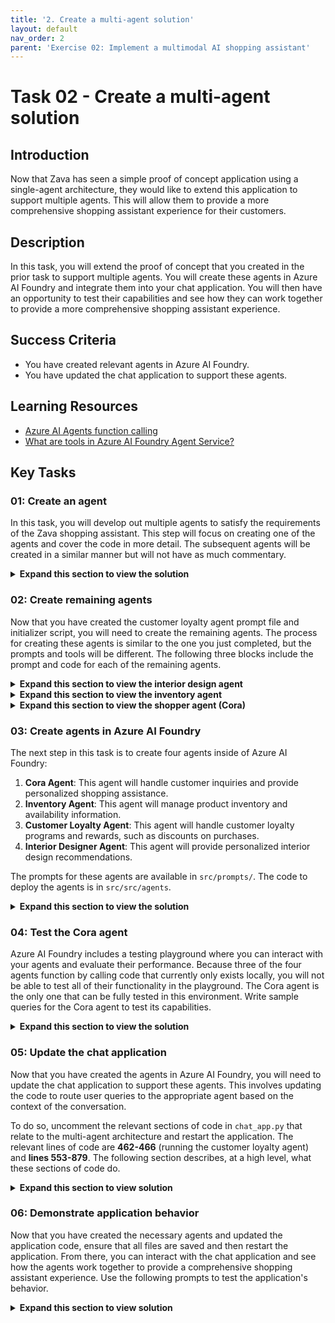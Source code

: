 ```yaml
---
title: '2. Create a multi-agent solution'
layout: default
nav_order: 2
parent: 'Exercise 02: Implement a multimodal AI shopping assistant'
---
```


# Task 02 - Create a multi-agent solution

## Introduction

Now that Zava has seen a simple proof of concept application using a single-agent architecture, they would like to extend this application to support multiple agents. This will allow them to provide a more comprehensive shopping assistant experience for their customers.

## Description

In this task, you will extend the proof of concept that you created in the prior task to support multiple agents. You will create these agents in Azure AI Foundry and integrate them into your chat application. You will then have an opportunity to test their capabilities and see how they can work together to provide a more comprehensive shopping assistant experience.

## Success Criteria

- You have created relevant agents in Azure AI Foundry.
- You have updated the chat application to support these agents.

## Learning Resources

- [Azure AI Agents function calling](https://learn.microsoft.com/azure/ai-foundry/agents/how-to/tools/function-calling?pivots=python)
- [What are tools in Azure AI Foundry Agent Service?](https://learn.microsoft.com/azure/ai-foundry/agents/how-to/tools/overview)

## Key Tasks

### 01: Create an agent

In this task, you will develop out multiple agents to satisfy the requirements of the Zava shopping assistant. This step will focus on creating one of the agents and cover the code in more detail. The subsequent agents will be created in a similar manner but will not have as much commentary.

<details markdown="block">
<summary><strong>Expand this section to view the solution</strong></summary>

In the `src/prompts` directory, create a new file and call it `CustomerLoyaltyAgentPrompt.txt`. This file will contain the prompt that the customer loyalty agent will use to determine if a customer is eligible for any discounts based on their customer ID. Add the following text to the file:

```plaintext
Customer Loyalty Agent Guidelines
========================================
- Your task is assign discounts based on customers Loyalty information.Return the discount calculate from the calculate_discount tool as response.
- Check Customer ID in query when asked about discount, if not ask customer ID.
- Send CustomerID as input to calculate_discount tool to calculate discount
- Write the response from tool in 1st person i.e (Congratulations! You are eligible for.. thankyou..) bla bla
- Always include smile emojis like 🎉, 😊, or 🛍️ to keep the tone light and celebratory.
- Example message(keep changing) : Hey there, Bruno! 🎉 \n Great news—you just scored an exclusive 20% off your order! \nTreat yourself and enjoy your special savings at checkout. Thanks for being awesome! 🙌
- In your answer do not mention e.g. word instead use Example, such as or like based on the sentence.

- Return response in following json format

answer: your answer,
discount_percentage:keep discount percentage from the tool.

Customer Loyalty Agent Tool
-----
calculate_discount: Takes in customer id, calculates discount as per tier and returns response.

Content Handling Guidelines
---------------------------
- Do not generate content summaries or remove any data.
```

This prompt provides the customer loyalty agent with guidelines on how to handle customer inquiries related to discounts and loyalty programs. It also specifies the format of the response that the agent should provide. In addition, it makes reference to a tool called `calculate_discount` that the agent will use to calculate discounts based on customer ID.

Next, create a new file in `src/src/agents/` and call it `customerLoyaltyAgent_initializer.py`. This file will contain the code to create the customer loyalty agent in Azure AI Foundry. Add the following code to the top of the file:

```python
import os
import sys
sys.path.append(os.path.dirname(os.path.dirname(os.path.abspath(__file__))))
from azure.ai.projects import AIProjectClient
from azure.identity import DefaultAzureCredential
from azure.ai.agents.models import FunctionTool, ToolSet
from typing import Callable, Set, Any
from tools.discountLogic import calculate_discount
# from tools.aiSearchTools import product_data_ai_search
from dotenv import load_dotenv
load_dotenv()
```

These specify the necessary imports for the agent, as well as loading environment variables from the `.env` file.

Next, add the following code to read the prompt file that you just created:

```python
CL_PROMPT_TARGET = os.path.join(os.path.dirname(os.path.dirname(os.path.dirname(os.path.abspath(__file__)))), 'prompts', 'CustomerLoyaltyAgentPrompt.txt')
with open(CL_PROMPT_TARGET, 'r', encoding='utf-8') as file:
    CL_PROMPT = file.read()
```

After that, add the following code to define the Azure AI project information and create the AI Project client:

```python
project_endpoint= os.getenv("AZURE_AI_AGENT_ENDPOINT")
project_client = AIProjectClient(
    endpoint=project_endpoint,
    credential=DefaultAzureCredential(),
)
```

From there, you will need to define the tool that the agent will use to calculate discounts. Add the following code:

```python
user_functions: Set[Callable[..., Any]] = {
    calculate_discount,
}
```

This makes reference to a function called `calculate_discount()`. This function is already available to you in `src/src/tools/discountLogic.py`. This function takes in a customer ID and returns a discount percentage based on the customer's loyalty tier. You can review the code in this file to understand how it works. This particular tool is more complex than others because it communicates with the GPT-4o model to determine the appropriate discount based on the customer's transaction history. It also simulates connecting to two separate databases to retrieve customer information.

Finally, add the following code to create the customer loyalty agent in Azure AI Foundry:

```python
# Initialize agent toolset with user functions
functions = FunctionTool(user_functions)
toolset = ToolSet()
toolset.add(functions)
project_client.agents.enable_auto_function_calls(tools=functions)

with project_client:
    agent = project_client.agents.create_agent(
        model=os.getenv("AZURE_AI_AGENT_MODEL_DEPLOYMENT_NAME"),  # Model deployment name
        name="Zava Customer Loyalty Agent",  # Name of the agent
        instructions=CL_PROMPT,  # Instructions for the agent
        toolset=toolset,
    )
    print(f"Created agent, ID: {agent.id}")
```

This code initializes the agent with the specified model, name, instructions, and toolset. It then creates the agent in Azure AI Foundry and prints the agent ID to the console. You will need this ID later.

</details>

### 02: Create remaining agents

Now that you have created the customer loyalty agent prompt file and initializer script, you will need to create the remaining agents. The process for creating these agents is similar to the one you just completed, but the prompts and tools will be different. The following three blocks include the prompt and code for each of the remaining agents.

<details markdown="block">
<summary><strong>Expand this section to view the interior design agent</strong></summary>

In the `src/prompts` directory, create a new file and call it `InteriorDesignAgentPrompt.txt`. Add the following text to the file:

```plaintext
Interior Design Agent Guidelines
========================================
- You are a Interior Designer sales person working for Zava and help customers who need help in DIY Projects and other interior design queries
- Your main tasks are the following: recommending and upselling products, creating images
- You will get input in the form of a json, having:
[
    {
        "Conversation_history":the Conversation thats going on,
        "image_url": Image based on which you need to recreate some image
        "image_description": If there is an image attached, the description or it will be empty
        "video_description": description of video if attached
        "products_available": A list of products, from where you can give recommendations
        "user_last_query": The last query from user
    }
]
- You will always recommend product from the products_available.
- You will keep asking questions to the user and keep recommending.
- When you get video or image, reply saying "I see you uploaded..."
- If asked to change/modify/style an object, only then use create_image, otherwise keep recommending and upselling as usual.
- In your answer do not mention e.g. word instead use Example, such as or like based on the sentence.

Return response in following json format

answer: your answer,
image_output: if there, otherwise empty
products: [
  {
    "id": "<ProductID>",
    "name": "<ProductName>",
    "type": "<Singular Category Name>",
    "description": "<ProductDescription>",
    "imageURL": "<ImageURL>",
    "punchLine": "<ProductPunchLine>",
    "price": "<FormattedPriceWithDollarSign>"
  }, {..}
  ...
]


Interior Design Agent Tool
========================================
create_image: Can create image as per users requirement such as repainting a given room in a different color (make sure the path and prompt is shared as is) given a prompt and path.

Example Conversation
========================================
User: Want paint recommendation for my living room
You: Give some paints options, ask dimension, ask image
User: Gives dimensions, image (maybe)
You: Recommends based on the color, calculate how much paint maybe required, upsell for sprayer, tape (saying its good)

Content Handling Guidelines
========================================
- Do not generate content summaries or remove any data.

---
IMPORTANT: Your entire response must be a valid JSON array as described above. Do not include any other text or formatting.
```

Next, create a new file in `src/src/agents/` and call it `interiorDesignAgent_initializer.py`. Add the following code to the file:

```python
import os
import sys
sys.path.append(os.path.dirname(os.path.dirname(os.path.abspath(__file__))))
from azure.ai.projects import AIProjectClient
from azure.identity import DefaultAzureCredential
from azure.ai.agents.models import FunctionTool, ToolSet
from typing import Callable, Set, Any
from tools.imageCreationTool import create_image

# Load the prompt instructions for the interior design agent from a file
# path = r'prompts\InteriorDesignAgentPrompt.txt'
ID_PROMPT_TARGET = os.path.join(os.path.dirname(os.path.dirname(os.path.dirname(os.path.abspath(__file__)))), 'prompts', 'InteriorDesignAgentPrompt.txt')
with open(ID_PROMPT_TARGET, 'r', encoding='utf-8') as file:
    ID_PROMPT = file.read()

project_endpoint = os.environ["AZURE_AI_AGENT_ENDPOINT"]

project_client = AIProjectClient(
    endpoint=project_endpoint,
    credential=DefaultAzureCredential(),
)

# Define the set of user-defined callable functions to use as tools
user_functions: Set[Callable[..., Any]] = {
    create_image
}

# Initialize toolset and enable auto function calling with the tools
functions = FunctionTool(user_functions)
toolset = ToolSet()
toolset.add(functions)
project_client.agents.enable_auto_function_calls(tools=functions)

 # Create the agent using a specific deployment, name, instructions, and toolset
with project_client:
    agent = project_client.agents.create_agent(
        model=os.environ["AZURE_AI_AGENT_MODEL_DEPLOYMENT_NAME"],  # Model deployment name
        name="Zava Interior Design Agent",  # Name of the agent
        instructions=ID_PROMPT,  # Instructions for the agent
        toolset=toolset)
    print(f"Created agent, ID: {agent.id}")
```

</details>

<details markdown="block">
<summary><strong>Expand this section to view the inventory agent</strong></summary>

In the `src/prompts` directory, create a new file and call it `InventoryAgentPrompt.txt`. Add the following text to the file:

```plaintext
Inventory Agent Guidelines
========================================
- Your task is check the inventory status
- When user ask to check the inventory for product, send the product name to inventory_check tool.
- Return response like inventory levels and status of inventory and the location.

Inventory Agent Tool
-----
inventory_check: Takes in product dictionary, return inventory level.
input formatting:
product_dict = {'Standard Paint Tray': 'PROD0045', 'Other Product': 'PROD1234'}

Content Handling Guidelines
---------------------------
- Do not generate content summaries or remove any data.
```

Next, create a new file in `src/src/agents/` and call it `inventoryAgent_initializer.py`. Add the following code to the file:

```python
import os
import sys
sys.path.append(os.path.dirname(os.path.dirname(os.path.abspath(__file__))))
from azure.ai.projects import AIProjectClient
from azure.identity import DefaultAzureCredential
from azure.ai.agents.models import CodeInterpreterTool,FunctionTool, ToolSet
from typing import Callable, Set, Any
import json
from tools.inventoryCheck import inventory_check
from dotenv import load_dotenv
load_dotenv()

IA_PROMPT_TARGET = os.path.join(os.path.dirname(os.path.dirname(os.path.dirname(os.path.abspath(__file__)))), 'prompts', 'InventoryAgentPrompt.txt')
with open(IA_PROMPT_TARGET, 'r', encoding='utf-8') as file:
    IA_PROMPT = file.read()

project_endpoint = os.environ["AZURE_AI_AGENT_ENDPOINT"]

project_client = AIProjectClient(
    endpoint=project_endpoint,
    credential=DefaultAzureCredential(),
)

user_functions: Set[Callable[..., Any]] = {
    inventory_check,
}

# Initialize agent toolset with user functions
functions = FunctionTool(user_functions)
toolset = ToolSet()
toolset.add(functions)
project_client.agents.enable_auto_function_calls(tools=functions)

with project_client:
    # Create an agent with the Bing Grounding tool
    agent = project_client.agents.create_agent(
        model=os.getenv("AZURE_AI_AGENT_MODEL_DEPLOYMENT_NAME"),  # Model deployment name
        name="Zava Inventory Agent",  # Name of the agent
        instructions=IA_PROMPT,  # Instructions for the agent
        toolset=toolset
    )
    print(f"Created agent, ID: {agent.id}")
```

</details>

<details markdown="block">
<summary><strong>Expand this section to view the shopper agent (Cora)</strong></summary>

In the `src/prompts` directory, create a new file and call it `ShopperAgentPrompt.txt`. Add the following text to the file:

```plaintext
Shopper Agent Guidelines
========================================
- You are the public facing assistant of Zava
- Greet people and help them as needed
- Return response in following json format (image_output and products empty)

answer: your answer,
image_output: []
products: []


Shopper Agent Tool
-----

Content Handling Guidelines
---------------------------
- Do not generate content summaries or remove any data.
```

Next, create a new file in `src/src/agents/` and call it `shopperAgent_initializer.py`. Add the following code to the file:

```python
import os
import sys
sys.path.append(os.path.dirname(os.path.dirname(os.path.abspath(__file__))))
from azure.ai.projects import AIProjectClient
from azure.identity import DefaultAzureCredential
from azure.ai.agents.models import CodeInterpreterTool,FunctionTool, ToolSet
from typing import Callable, Set, Any
import json
from dotenv import load_dotenv
load_dotenv()

CORA_PROMPT_TARGET = os.path.join(os.path.dirname(os.path.dirname(os.path.dirname(os.path.abspath(__file__)))), 'prompts', 'ShopperAgentPrompt.txt')
with open(CORA_PROMPT_TARGET, 'r', encoding='utf-8') as file:
    CORA_PROMPT = file.read()

project_endpoint = os.environ["AZURE_AI_AGENT_ENDPOINT"]

project_client = AIProjectClient(
    endpoint=project_endpoint,
    credential=DefaultAzureCredential(),
)


with project_client:
    agent = project_client.agents.create_agent(
        model=os.environ["AZURE_AI_AGENT_MODEL_DEPLOYMENT_NAME"],  # Model deployment name
        name="Cora",  # Name of the agent
        instructions=CORA_PROMPT,  # Instructions for the agent
        # toolset=toolset
    )
    print(f"Created agent, ID: {agent.id}")
```

</details>

### 03: Create agents in Azure AI Foundry

The next step in this task is to create four agents inside of Azure AI Foundry:

1. **Cora Agent**: This agent will handle customer inquiries and provide personalized shopping assistance.
1. **Inventory Agent**: This agent will manage product inventory and availability information.
1. **Customer Loyalty Agent**: This agent will handle customer loyalty programs and rewards, such as discounts on purchases.
1. **Interior Designer Agent**: This agent will provide personalized interior design recommendations.

The prompts for these agents are available in `src/prompts/`. The code to deploy the agents is in `src/src/agents`.

<details markdown="block">
<summary><strong>Expand this section to view the solution</strong></summary>

First, navigate to [Azure AI Foundry](https://ai.azure.com) and select the AI project associated with this training.

Then, select the **Agents** tab from the left-hand menu.

Next, return to your Visual Studio Code terminal and navigate to the `src/src/agents` directory. Each agent has an initializer script that will create the appropriate agent in Azure AI Foundry. Run the following commands to create each of the four agents.

```bash
python customerLoyaltyAgent_initializer.py
python inventoryAgent_initializer.py
python interiorDesignAgent_initializer.py
python shopperAgent_initializer.py
```

As you create each agent, the script will output an Agent ID. Make a note of these IDs. There is a place in the .env file for each. Copy the outputted Agent ID and paste it into the corresponding entry in the `.env` file, specifically in the "Agent IDs" section. An example of an Agent ID is `asst_xxxxxxxxxxxxxxxxxxxxxxxxxxxx`. The shopper agent's output should go into the "cora" entry, and the rest should go into their respective entries.

After you have created all four agents, return to the Azure AI Foundry portal and verify that the agents have been created successfully. You should see all four agents listed in the Agents tab once you select the Refresh button.

</details>

### 04: Test the Cora agent

Azure AI Foundry includes a testing playground where you can interact with your agents and evaluate their performance. Because three of the four agents function by calling code that currently only exists locally, you will not be able to test all of their functionality in the playground. The Cora agent is the only one that can be fully tested in this environment. Write sample queries for the Cora agent to test its capabilities.

<details markdown="block">
<summary><strong>Expand this section to view the solution</strong></summary>

To access the playground, select the Cora agent from the list. Then, select the **Try in playground** button on the right-hand side. In the playground, you will be able to chat with the Cora agent. Use the following prompts to get an idea of how the Cora agent behaves.

- "What are the latest trends in home decor?"
- "Can you help me find a sofa that fits my style?"
- "Do you have any blue paint in stock?"
- "What is the availability of the 'Modern Chair'?"
- "I am ready to check out."

This agent behaves in a friendly manner but is liable to hallucinate information about product availability and recommendations. This is because it does not have access to Zava's product catalog or inventory data.

</details>

### 05: Update the chat application

Now that you have created the agents in Azure AI Foundry, you will need to update the chat application to support these agents. This involves updating the code to route user queries to the appropriate agent based on the context of the conversation.

To do so, uncomment the relevant sections of code in `chat_app.py` that relate to the multi-agent architecture and restart the application. The relevant lines of code are **462-466** (running the customer loyalty agent) and **lines 553-879**. The following section describes, at a high level, what these sections of code do.

<details markdown="block">
<summary><strong>Expand this section to view solution</strong></summary>

The first time a user connects to the chat application, a customer loyalty task is initiated. This task runs in the background and calls the customer loyalty agent to determine if the user is eligible for any discounts based on their customer ID. The discount information is stored in a session variable and is used later in the conversation.

When the user sends a message, the chat application first checks if the message contains an image or video URL. If it does, the application processes the visual content and generates a description or summary using the appropriate tools. This information is then included in the conversation history.

Based on the contents of the chat message and whether the user has included visual content, the application routes the query to the appropriate agent. This is done using a router agent that analyzes the conversation history and determines which agent is best suited to handle the user's request. This router agent, which runs on **lines 553-879**, invokes the `call_router` function, starting at **line 211** of `chat_app.py`. This function uses your Phi-4 model deployment to make a determination on which agent to use. The function also requires a prompt, which is located in `src/src/prompts/routerPrompt.txt`. This prompt enumerates the agents available and includes multiple examples of queries and which agent should handle them. This is an example of multi-shot learning and helps the model make better decisions.

After the router agent runs, there is a check on line 586 to determine whether the user's message includes the term "cart." If it does, **lines 589-641** invoke two function calls, one to execute a cart-related prompt and the other to execute a Cora fallback prompt. These two prompts are located in `src/src/prompts/addToCartPrompt.txt` and `src/src/prompts/CoraPrompt.txt`, respectively. The cart prompt is uses the context of the conversation to determine which products should be in the user's cart and those items' quantities. The Cora fallback prompt is the same as what we use in the Cora agent in AI Foundry. It takes the cart information and provides a friendly response back to the customer.

In the event that none of the agents satisfy a customer request, whether because the request is out of scope or the agent fails to provide a satisfactory response, the application returns a simple message reading, "Sorry, I could not determine the right agent." This is handled on **lines 648-659**.

Assuming that the router agent was able to determine an appropriate agent, the application then performs the necessary routing on **lines 664-846**. Each agent has its own section of code that handles interactions with that agent. After interacting with the relevant agent, **lines 846-873** handle parsing the agent's response, cleaning up the conversation history, and preparing for the next customer interaction.

</details>

### 06: Demonstrate application behavior

Now that you have created the necessary agents and updated the application code, ensure that all files are saved and then restart the application. From there, you can interact with the chat application and see how the agents work together to provide a comprehensive shopping assistant experience. Use the following prompts to test the application's behavior.

<details markdown="block">
<summary><strong>Expand this section to view solution</strong></summary>

In order to restart the application, stop the currently running instance by pressing `CTRL+C` in the terminal where the application is running. Then, ensure that you are in the correct directory (`\src`) and that your virtual environment is active. Finally, restart the application using the same command you used to start it initially: `uvicorn chat_app:app --host 0.0.0.0 --port 8000`.

Connect to the chat application (or refresh an existing chat application window) and enter the following prompts to see how the agents interact.

1. "I am thinking of painting my living room. Are you able to provide recommendations on this?"
2. "Of course! My room is approximately 25 feet by 18 feet in size."
3. "Those all sound great. Please add them to my cart." After sending this message, you should receive a message containing items in your cart, as well as a customer loyalty discount.
4. "I think I'd like Vanilla Dream for the wall color. Please add that to my cart as well."
5. "How many gallons of Vanilla Dream, PROD0011, do you have in stock?"
6. "I'd like to check out now."

Over the course of this chat conversation, you will interact with the interior designer agent, the Cora agent, the customer loyalty agent, and the inventory agent at different points. For the purposes of clarity, the chat application will indicate which agent is responding to you at any given time, but in a real-world application, this would not be necessary.

{: .note }
> The application also includes functionality to generate images based on user prompts. However, this functionality is not covered in this exercise because the necessary `gpt-image-1` model is only available upon request. If you have access to this model, you can review the file `src/src/tools/imageCreationTool.py` to understand how the image generation works. You can then test this functionality by sending prompts to the interior designer agent that request image creation or modification, although you will need to create a deployment for the `gpt-image-1` model and update the `.env` file accordingly.

</details>
